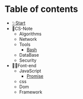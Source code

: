 # Table of contents

* [✨Start](README.md)
* 📓CS-Note
    * Algorithms
    * Network
    * Tools
      * [Bash](./CS-Note/Tools/Bash.md)
    * DataBase
    * Security
* 🐱‍🏍Font-end
    * JavaScript
      * [Promise](./Font-end/js/Promise.md)
    * css
    * Dom
    * Framework

